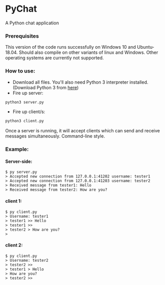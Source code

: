# PyChat
A Python chat application

### Prerequisites
This version of the code runs successfully on Windows 10 and Ubuntu-18.04. Should also compile on other variants of linux and Windows. Other operating systems are currently not supported.

### How to use:
* Download all files. You'll also need Python 3 interpreter installed. (Download Python 3 from [here](https://www.python.org/downloads/))
* Fire up server:

```python
python3 server.py
```

* Fire up client/s:

```python
python3 client.py
```

Once a server is running, it will accept clients which can send and receive messages simultaneously. Command-line style.

### Example:

#### Server-side:
```
$ py server.py
> Accepted new connection from 127.0.0.1:41202 username: tester1
> Accepted new connection from 127.0.0.1:41203 username: tester2
> Received message from tester1: Hello
> Received message from tester2: How are you?
```

#### client 1:
```
$ py client.py
> Username: tester1
> tester1 >> Hello
> tester1 >>
> tester2 > How are you?
> 
```

#### client 2:
```
$ py client.py
> Username: tester2
> tester2 >>
> tester1 > Hello
> How are you?
> tester2 >>
```
